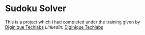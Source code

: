 # Sudoku Solver 
This is a project which i had completed under the training given by 
    [Diginique Techlabs](https://diginique.com/)
    *LinkedIn*: [Diginique Techlabs](https://www.linkedin.com/company/diginique/)

    
